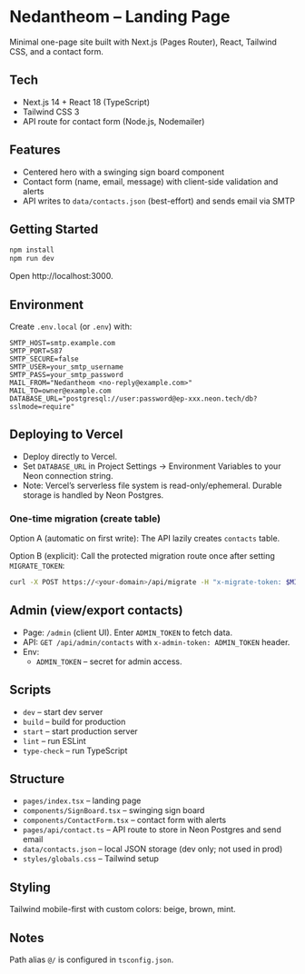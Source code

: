 # Nedantheom – Landing Page

Minimal one-page site built with Next.js (Pages Router), React, Tailwind CSS, and a contact form.

## Tech
- Next.js 14 + React 18 (TypeScript)
- Tailwind CSS 3
- API route for contact form (Node.js, Nodemailer)

## Features
- Centered hero with a swinging sign board component
- Contact form (name, email, message) with client-side validation and alerts
- API writes to `data/contacts.json` (best-effort) and sends email via SMTP

## Getting Started
```bash
npm install
npm run dev
```
Open http://localhost:3000.

## Environment
Create `.env.local` (or `.env`) with:
```dotenv
SMTP_HOST=smtp.example.com
SMTP_PORT=587
SMTP_SECURE=false
SMTP_USER=your_smtp_username
SMTP_PASS=your_smtp_password
MAIL_FROM="Nedantheom <no-reply@example.com>"
MAIL_TO=owner@example.com
DATABASE_URL="postgresql://user:password@ep-xxx.neon.tech/db?sslmode=require"
```

## Deploying to Vercel
- Deploy directly to Vercel.
- Set `DATABASE_URL` in Project Settings → Environment Variables to your Neon connection string.
- Note: Vercel’s serverless file system is read-only/ephemeral. Durable storage is handled by Neon Postgres.

### One-time migration (create table)
Option A (automatic on first write): The API lazily creates `contacts` table.

Option B (explicit): Call the protected migration route once after setting `MIGRATE_TOKEN`:
```bash
curl -X POST https://<your-domain>/api/migrate -H "x-migrate-token: $MIGRATE_TOKEN"
```

## Admin (view/export contacts)
- Page: `/admin` (client UI). Enter `ADMIN_TOKEN` to fetch data.
- API: `GET /api/admin/contacts` with `x-admin-token: ADMIN_TOKEN` header.
- Env:
  - `ADMIN_TOKEN` – secret for admin access.

## Scripts
- `dev` – start dev server
- `build` – build for production
- `start` – start production server
- `lint` – run ESLint
- `type-check` – run TypeScript

## Structure
- `pages/index.tsx` – landing page
- `components/SignBoard.tsx` – swinging sign board
- `components/ContactForm.tsx` – contact form with alerts
- `pages/api/contact.ts` – API route to store in Neon Postgres and send email
- `data/contacts.json` – local JSON storage (dev only; not used in prod)
- `styles/globals.css` – Tailwind setup

## Styling
Tailwind mobile-first with custom colors: beige, brown, mint.

## Notes
Path alias `@/` is configured in `tsconfig.json`.
